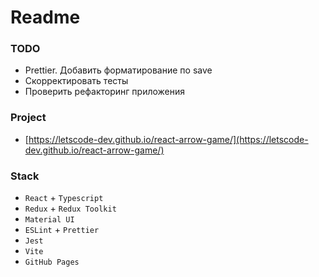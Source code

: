 # Readme

### TODO

- Prettier. Добавить форматирование по save
- Скорректировать тесты
- Проверить рефакторинг приложения

### Project

- [https://letscode-dev.github.io/react-arrow-game/](https://letscode-dev.github.io/react-arrow-game/)

### Stack

- `React` + `Typescript`
- `Redux` + `Redux Toolkit`
- `Material UI`
- `ESLint` + `Prettier`
- `Jest`
- `Vite`
- `GitHub Pages`
